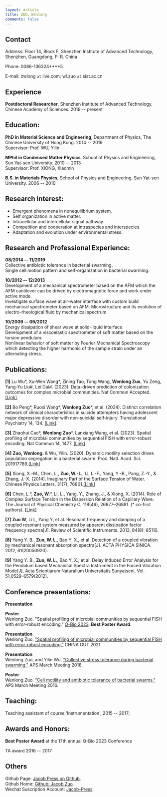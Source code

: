 ```yaml
---
layout: article
title: ZUO，Wenlong
comments: false
---
```


## Contact

Address: Floor 14, Block F, Shenzhen Institute of Advanced Technology, Shenzhen, Guangdong, P. R. China

Phone: 0086-136324\****5

E-mail: zwlong ```at``` live.com; wl.zuo ```at``` siat.ac.cn

## Experience

**Postdoctoral Researcher**, 
Shenzhen Institute of Advanced Technology, Chinese Academy of Sciences.  2019 -- present

## Education:

**PhD in Material Science and Engineering**, Department of Physics, The Chinese University of Hong Kong.  2014 -- 2019  
Supervisor: Prof. WU, Yilin

**MPhil in Condensed Matter Physics**, School of Physics and Engineering, Sun Yat-sen University. 2010 -- 2013  
Supervisor: Prof. XIONG, Xiaomin

**B.S. in Materials Physics**, School of Physics and Engineering, Sun Yat-sen University. 2006 -- 2010

## Research interest:

* Emergent phenomena in nonequilibrium system.  
* Self organization in active matter.   
* Intracellular and intercellular signal pathway.   
* Competition and cooperation at intraspecies and interspecies.   
* Adaptation and evolution under environmental stress.

## Research and Professional Experience:

**08/2014 -- 11/2019**  
Collective antibiotic tolerance in bacterial swarming.  
Single cell motion pattern and self-organization in bacterial swarming.

**10/2012 -- 12/2013**  
Development of a mechanical spectrometer based on the AFM which the AFM cantilever can be driven by electromagnetic force and work under active mode.  
Investigate surface wave at air-water interface with custom build mechanical spectrometer based on AFM.
Microstructure and its evolution of electro-rheological fluid by mechanical spectrum.

**10/2009 -- 09/2012**  
Energy dissipation of shear wave at solid-liquid interface.  
Development of a viscoelastic spectrometer of soft matter based on the torsion pendulum.  
Nonlinear behavior of soft matter by Fourier Mechanical Spectroscopy which detecting the higher harmonic of the sample strain under an alternating stress.


## Publications:

**[1]** Lu Wu\*, Xu-Wen Wang\*, Zining Tao, Tong Wang, **Wenlong Zuo**, Yu Zeng, Yang-Yu Liu\#, Lei Dai\#. (2023). Data-driven prediction of colonization outcomes for complex microbial communities. Nat Commun Accepted. [[Link]](https://doi.org/10.1101/2023.04.19.537502).

**[2]** Bo Peng\*, Ruoxi Wang\*, **Wenlong Zuo**\*, et al. (2024). Distinct correlation network of clinical characteristics in suicide attempters having adolescent major depressive disorder with non-suicidal self-injury. Translational Psychiatry 14, 134. [[Link]](https://www.nature.com/articles/s41398-024-02843-w).

**[3]** Zhaohui Cao\*, **Wenlong Zuo**\*, Lanxiang Wang, et al. (2023). Spatial profiling of microbial communities by sequential FISH with error-robust encoding. Nat Commun 14, 1477. [[Link]](https://www.nature.com/articles/s41467-023-37188-3).

**[4]** **Zuo, Wenlong.** & Wu, Yilin. (2020). Dynamic motility selection drives population segregation in a bacterial swarm. Proc. Natl. Acad. Sci. 201917789.[[Link]](https://www.pnas.org/content/117/9/4693)

**[5]** Xiong, X.-M., Chen, L., **Zuo, W.-L**., Li, L.-F., Yang, Y.-B., Pang, Z.-Y., & Zhang, J.-X. (2014). Imaginary Part of the Surface Tension of Water. Chinese Physics Letters, 31(7), 76801.[[Link]](https://iopscience.iop.org/article/10.1088/0256-307X/31/7/076801/meta)

**[6]** Chen, L.\*, **Zuo, W.**\*, Li, L., Yang, Y., Zhang, J., & Xiong, X. (2014). Role of Complex Surface Tension in the Dispersion Relation of a Capillary Wave. The Journal of Physical Chemistry C, 118(46), 26877–26881. (\* co-first authors). [[Link]](https://pubs.acs.org/doi/abs/10.1021/jp509191b)

**[7]** **Zuo W**, Li L, Yang Y, et al. Resonant frequency and damping of a coupled resonant system measured by apparent dissipation factor frequency spectra[J]. Review of Scientific Instruments. 2013, 84(8): 85110.

**[8]** Yang Y. B., **Zuo, W. L**., Bao Y. X., et al. Detection of a coupled vibration by mechanical resonant absorption spectra[J]. ACTA PHYSICA SINICA. 2012, 61(20050920).

**[9]** Yang Y. B., **Zuo, W. L.**, Bao Y. X., et al. Delay Induced Error Analysis for the Pendulum based Mechanical Spectra Instrument in the Forced Vibration Mode[J]. Acta Scientiarum Naturalium Universitatis Sunyatseni, Vol. 51,0529-6579(2012).

## Conference presentations:

**Presentation**  

**Poster**  
Wenlong Zuo. "Spatial profiling of microbial communities by sequential FISH with error-robust encoding." [Q-Bio 2023](https://www.siat.ac.cn/xshd2016/202308/t20230808_6857720.html). **Best Poster Award**.


**Presentation**  
Wenlong Zuo. ["Spatial profiling of microbial communities by sequential FISH with error-robust encoding."](https://www.mr-gut.cn/chinagut/report/966) CHINA GUT 2021.

**Presentation**  
Wenlong Zuo, and Yilin Wu. ["Collective stress tolerance during bacterial swarming."](https://meetings.aps.org/Meeting/MAR18/Session/Y48.4) APS March Meeting 2018.

**Poster**  
Wenlong Zuo. ["Cell motility and antibiotic tolerance of bacterial swarms."](https://meetings.aps.org/Meeting/MAR21/Session/X14.12) APS March Meeting 2016.




## Teaching:

Teaching assistant of course 'Instrumentation', 2015 -- 2017;

## Awards and Honors:
**Best Poster Award** at the 17th annual Q-Bio 2023 Conference

TA award 2016 -- 2017

## Others
Github Page: [Jacob Press on Github](https://jacobzuo.github.io "Jacob Press on Github").  
Github Home: [Github: Jacob Zuo](https://github.com/JacobZuo "Github: Jacob Zuo").  
Wechat Suscription Account: [Jacob-Press](https://jacobzuo.github.io/wechat.html "Jacob Press").



